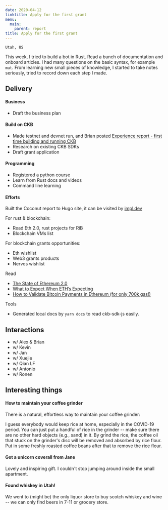 ```yaml
---
date: 2020-04-12
linktitle: Apply for the first grant
menu:
  main:
    parent: report
title: Apply for the first grant
---
```


`Utah, US`

This week, I tried to build a bot in Rust. Read a bunch of documentation and onboard articles. I had many questions on the basic syntax, for example `mut`. From learning new small pieces of knowledge, I started to take notes seriously, tried to record down each step I made.

## Delivery

#### Business

- Draft the business plan

#### Build on CKB

- Made testnet and devnet run, and Brian posted [Experience report - first time building and running CKB](https://talk.nervos.org/t/experience-report-first-time-building-and-running-ckb/4518)
- Research on existing CKB SDKs
- Draft grant application

#### Programming

- Registered a python course
- Learn from Rust docs and videos
- Command line learning

#### Efforts

Built the Coconut report to Hugo site, it can be visited by [impl.dev](https://impl.dev)

For rust & blockchain:
- Read Eth 2.0, rust projects for RiB
- Blockchain VMs list

For blockchain grants opportunities:
- Eth wishlist
- Web3 grants products
- Nervos wishlist

Read

- [The State of Ethereum 2.0](https://docs.google.com/document/d/1PS0k9MaKPdPwEw3Uh9rq7USjq7LcSpT6ICQUXRij4YE/edit#heading=h.kdbgcss2wsc)
- [What to Expect When ETH’s Expecting](https://hackernoon.com/what-to-expect-when-eths-expecting-80cb4951afcd)
- [How to Validate Bitcoin Payments in Ethereum (for only 700k gas!)](https://medium.com/summa-technology/cross-chain-auction-technical-f16710bfe69f)

Tools

- Generated local docs by `yarn docs` to read ckb-sdk-js easily.

## Interactions

- w/ Alex & Brian
- w/ Kevin
- w/ Jan
- w/ Xuejie
- w/ Qian LF
- w/ Antonio
- w/ Ronen

## Interesting things

#### How to maintain your coffee grinder

There is a natural, effortless way to maintain your coffee grinder:

I guess everybody would keep rice at home, especially in the COVID-19 period. You can just put a handful of rice in the grinder -- make sure there are no other hard objects (e.g., sand) in it. By grind the rice, the coffee oil that stuck on the grinder's disc will be removed and absorbed by rice flour. Put in some freshly roasted coffee beans after that to remove the rice flour.

#### Got a unicorn coverall from Jane

Lovely and inspiring gift. I couldn't stop jumping around inside the small apartment.

#### Found whiskey in Utah!

We went to (might be) the only liquor store to buy scotch whiskey and wine -- we can only find beers in 7-11 or grocery store.
